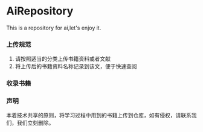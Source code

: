 # AiRepository
This is a repository for ai,let's enjoy it.

### 上传规范 ###
1. 请按照适当的分类上传书籍资料或者文献
2. 将上传后的书籍资料名称记录到该文，便于快速查阅



### 收录书籍 ###




### 声明 ### 
本着技术共享的原则，将学习过程中用到的书籍上传到仓库，如有侵权，请联系我们，我们立刻删除。

